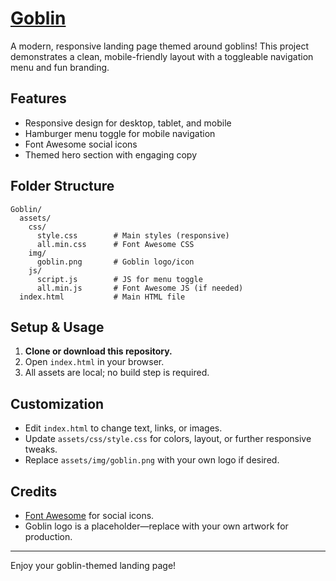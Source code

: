 # [Goblin](https://samisalmon.github.io/goblin/)

A modern, responsive landing page themed around goblins! This project demonstrates a clean, mobile-friendly layout with a toggleable navigation menu and fun branding.

## Features
- Responsive design for desktop, tablet, and mobile
- Hamburger menu toggle for mobile navigation
- Font Awesome social icons
- Themed hero section with engaging copy

## Folder Structure
```
Goblin/
  assets/
    css/
      style.css        # Main styles (responsive)
      all.min.css      # Font Awesome CSS
    img/
      goblin.png       # Goblin logo/icon
    js/
      script.js        # JS for menu toggle
      all.min.js       # Font Awesome JS (if needed)
  index.html           # Main HTML file
```

## Setup & Usage
1. **Clone or download this repository.**
2. Open `index.html` in your browser.
3. All assets are local; no build step is required.

## Customization
- Edit `index.html` to change text, links, or images.
- Update `assets/css/style.css` for colors, layout, or further responsive tweaks.
- Replace `assets/img/goblin.png` with your own logo if desired.

## Credits
- [Font Awesome](https://fontawesome.com/) for social icons.
- Goblin logo is a placeholder—replace with your own artwork for production.

---
Enjoy your goblin-themed landing page!
